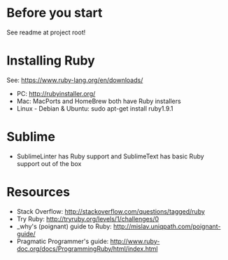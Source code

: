 # Before you start
See readme at project root!

# Installing Ruby
See: https://www.ruby-lang.org/en/downloads/
- PC: http://rubyinstaller.org/
- Mac: MacPorts and HomeBrew both have Ruby installers
- Linux - Debian & Ubuntu: sudo apt-get install ruby1.9.1

# Sublime
- SublimeLinter has Ruby support and SublimeText has basic Ruby support out of the box

# Resources
- Stack Overflow: http://stackoverflow.com/questions/tagged/ruby
- Try Ruby: http://tryruby.org/levels/1/challenges/0
- _why's (poignant) guide to Ruby: http://mislav.uniqpath.com/poignant-guide/
- Pragmatic Programmer's guide: http://www.ruby-doc.org/docs/ProgrammingRuby/html/index.html
